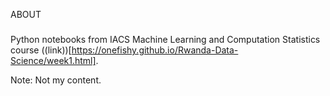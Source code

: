 ABOUT
#####
Python notebooks from IACS Machine Learning and Computation Statistics course ((link))[https://onefishy.github.io/Rwanda-Data-Science/week1.html].

Note: Not my content.
